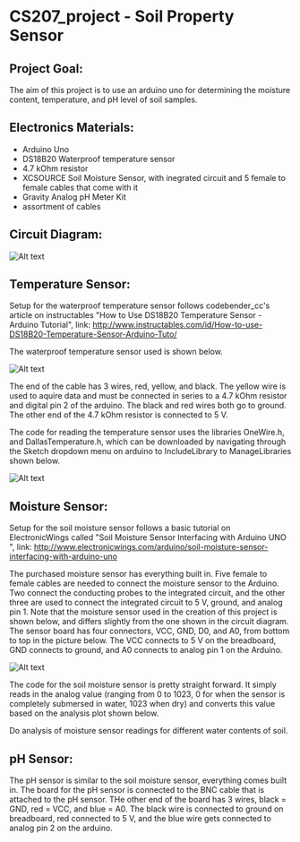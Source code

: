 # CS207_project - Soil Property Sensor

## Project Goal:

The aim of this project is to use an arduino uno for determining the moisture content, temperature, and pH level of soil samples.

## Electronics Materials:

- Arduino Uno
- DS18B20 Waterproof temperature sensor
- 4.7 kOhm resistor
- XCSOURCE Soil Moisture Sensor, with inegrated circuit and 5 female to female cables that come with it
- Gravity Analog pH Meter Kit
- assortment of cables

## Circuit Diagram:

![Alt text](https://github.com/henschec/CS207_project/blob/master/Soil_Sensor_Circuit.png "Arduino Circuit Setup")

## Temperature Sensor:
Setup for the waterproof temperature sensor follows codebender_cc's article on instructables "How to Use DS18B20 Temperature Sensor - Arduino Tutorial", link: http://www.instructables.com/id/How-to-use-DS18B20-Temperature-Sensor-Arduino-Tuto/

The waterproof temperature sensor used is shown below. 

![Alt text](https://github.com/henschec/CS207_project/blob/master/tempsensor.png "Waterproof Temperature Sensor")

The end of the cable has 3 wires, red, yellow, and black. The yellow wire is used to aquire data and must be connected in series to a 4.7 kOhm resistor and digital pin 2 of the arduino. The black and red wires both go to ground. The other end of the 4.7 kOhm resistor is connected to 5 V.

The code for reading the temperature sensor uses the libraries OneWire.h, and DallasTemperature.h, which can be downloaded by navigating through the Sketch dropdown menu on arduino to IncludeLibrary to ManageLibraries shown below.

![Alt text](https://github.com/henschec/CS207_project/blob/master/downloading_libraries.png)

## Moisture Sensor:
Setup for the soil moisture sensor follows a basic tutorial on ElectronicWings called "Soil Moisture Sensor Interfacing with Arduino UNO ", link: http://www.electronicwings.com/arduino/soil-moisture-sensor-interfacing-with-arduino-uno

The purchased moisture sensor has everything built in. Five female to female cables are needed to connect the moisture sensor to the Arduino. Two connect the conducting probes to the integrated circuit, and the other three are used to connect the integrated circuit to 5 V, ground, and analog pin 1. Note that the moisture sensor used in the creation of this project is shown below, and differs slightly from the one shown in the circuit diagram. The sensor board has four connectors, VCC, GND, D0, and A0, from bottom to top in the picture below. The VCC connects to 5 V on the breadboard, GND connects to ground, and A0 connects to analog pin 1 on the Arduino.

![Alt text](https://github.com/henschec/CS207_project/blob/master/moisturesensor.png "XCSOURCE Soil Moisture Sensor")

The code for the soil moisture sensor is pretty straight forward. It simply reads in the analog value (ranging from 0 to 1023, 0 for when the sensor is completely submersed in water, 1023 when dry) and converts this value based on the analysis plot shown below.

Do analysis of moisture sensor readings for different water contents of soil.

## pH Sensor:
The pH sensor is similar to the soil moisture sensor, everything comes built in. The board for the pH sensor is connected to the BNC cable that is attached to the pH sensor. THe other end of the board has 3 wires, black = GND, red = VCC, and blue = A0. The black wire is connected to ground on breadboard, red connected to 5 V, and the blue wire gets connected to analog pin 2 on the arduino.
